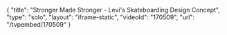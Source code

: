{
    "title": "Stronger Made Stronger - Levi's Skateboarding Design Concept",
    "type": "solo",
    "layout": "iframe-static",
    "videoId": "170509",
    "url": "\/tvpembed\/170509"
}